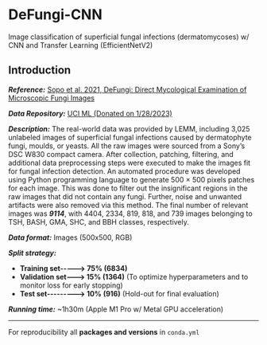 # DeFungi-CNN

Image classification of superficial fungal infections (dermatomycoses) w/ CNN and Transfer Learning (EfficientNetV2)

## Introduction

***Reference:*** [Sopo et al. 2021, DeFungi: Direct Mycological Examination of Microscopic Fungi Images](https://arxiv.org/abs/2109.07322)  

***Data Repository:*** [UCI ML (Donated on 1/28/2023)](https://archive.ics.uci.edu/dataset/773/defungi) 

***Description:***
The real-world data was provided by LEMM, including 3,025 unlabeled images of superficial fungal infections caused by dermatophyte fungi, moulds, or yeasts. All the raw images were sourced from a Sony’s DSC W830 compact camera. After collection, patching, filtering, and additional data preprocessing steps were executed to make the images fit for fungal infection detection. An automated procedure was developed using Python programming language to generate 500 × 500 pixels patches for each image. This was done to filter out the insignificant regions in the raw images that did not contain any fungi. Further, noise and unwanted artifacts were also removed via this method. The final number of relevant images was ***9114***, with 4404, 2334, 819, 818, and 739 images belonging to TSH, BASH, GMA, SHC, and BBH classes, respectively.

***Data format:*** Images (500x500, RGB)

***Split strategy:*** 
- **Training set-----> 75% (6834)**
- **Validation set---> 15% (1364)** (To optimize hyperparameters and to monitor loss for early stopping)
- **Test set---------> 10% (916)** (Hold-out for final evaluation)

***Running time:*** ~1h30m (Apple M1 Pro w/ Metal GPU acceleration)

---

For reproducibility all **packages and versions** in ```conda.yml```
